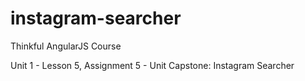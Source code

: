 instagram-searcher
==================

Thinkful AngularJS Course

Unit 1 - Lesson 5, Assignment 5 - Unit Capstone: Instagram Searcher
